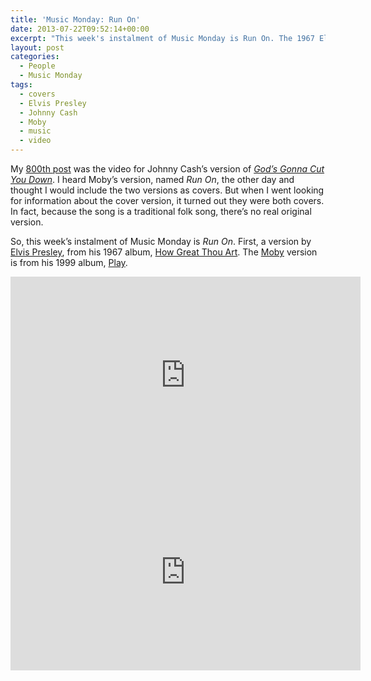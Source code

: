 ```yaml
---
title: 'Music Monday: Run On'
date: 2013-07-22T09:52:14+00:00
excerpt: "This week's instalment of Music Monday is Run On. The 1967 Elvis Presley version and a 1999 cover by Moby."
layout: post
categories:
  - People
  - Music Monday
tags:
  - covers
  - Elvis Presley
  - Johnny Cash
  - Moby
  - music
  - video
---
```

My [800th post](/gods-gonna-cut-you-down-johnny-cash.html "God’s Gonna Cut You Down – Johnny Cash") was the video for Johnny Cash&#8217;s version of _[God&#8217;s Gonna Cut You Down](http://en.wikipedia.org/wiki/God's_Gonna_Cut_You_Down)_. I heard Moby&#8217;s version, named _Run On_, the other day and thought I would include the two versions as covers. But when I went looking for information about the cover version, it turned out they were both covers. In fact, because the song is a traditional folk song, there&#8217;s no real original version.

So, this week&#8217;s instalment of Music Monday is _Run On_. First, a version by [Elvis Presley](http://www.elvis.com/), from his 1967 album, [How Great Thou Art](http://en.wikipedia.org/wiki/How_Great_Thou_Art_(Elvis_Presley_album)). The [Moby](http://www.moby.com/) version is from his 1999 album, [Play](http://en.wikipedia.org/wiki/Play_(Moby_album)).

<div class="video-container">
	<iframe width="560" height="315" src="https://www.youtube.com/embed/kbHqQBE2kdU" frameborder="0" allowfullscreen></iframe>
</div>

<div class="video-container">
	<iframe width="560" height="315" src="https://www.youtube.com/embed/4UXpmvu35Fk" frameborder="0" allowfullscreen></iframe>
</div>